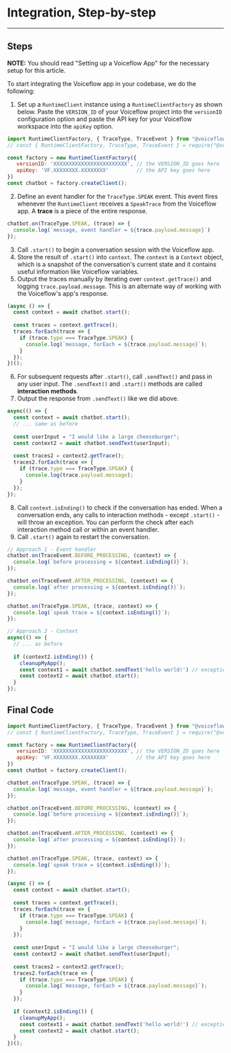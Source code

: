 # Integration, Step-by-step

---

## Steps

**NOTE:** You should read "Setting up a Voiceflow App" for the necessary setup for this article.

To start integrating the Voiceflow app in your codebase, we do the following:

1. Set up a `RuntimeClient` instance using a `RuntimeClientFactory` as shown below. Paste the `VERSION_ID` of your Voiceflow project into the `versionID` configuration option and paste the API key for your Voiceflow workspace into the `apiKey` option.

```js
import RuntimeClientFactory, { TraceType, TraceEvent } from "@voiceflow/runtime-client-js"
// const { RuntimeClientFactory, TraceType, TraceEvent } = require("@voiceflow/runtime-client-js");

const factory = new RuntimeClientFactory({
   versionID: 'XXXXXXXXXXXXXXXXXXXXXXXX', // the VERSION_ID goes here 
   apiKey: 'VF.XXXXXXXX.XXXXXXXX'         // the API key goes here 
})
const chatbot = factory.createClient();
```

2. Define an event handler for the `TraceType.SPEAK` event. This event fires whenever the `RuntimeClient` receives a `SpeakTrace` from the Voiceflow app. A **trace** is a piece of the entire response. 

```js
chatbot.on(TraceType.SPEAK, (trace) => {
  console.log(`message, event handler = ${trace.payload.message}`)
});
```

3. Call `.start()` to begin a conversation session with the Voiceflow app. 
4. Store the result of `.start()` into `context`. The `context` is a `Context` object, which is a snapshot of the conversation's current state and it contains useful information like Voiceflow variables.
5. Output the traces manually by iterating over `context.getTrace()` and logging `trace.payload.message`. This is an alternate way of working with the Voiceflow's app's response.

```js
(async () => {
  const context = await chatbot.start();
 
  const traces = context.getTrace();
  traces.forEach(trace => {
    if (trace.type === TraceType.SPEAK) {
      console.log(`message, forEach = ${trace.payload.message}`);
    }
  });
})();
```

6. For subsequent requests after `.start()`, call `.sendText()` and pass in any user input. The `.sendText()` and `.start()` methods are called **interaction methods**.
7. Output the response from `.sendText()` like we did above.

```js
async(() => {
  const context = await chatbot.start();
  // ... same as before
  
  const userInput = "I would like a large cheeseburger";
  const context2 = await chatbot.sendText(userInput);
 
  const traces2 = context2.getTrace();
  traces2.forEach(trace => {
    if (trace.type === TraceType.SPEAK) {
      console.log(trace.payload.message);
    }
  });
});
```

8. Call `context.isEnding()` to check if the conversation has ended. When a conversation ends, any calls to interaction methods - except `.start()` - will throw an exception. You can perform the check after each interaction method call or within an event handler.
9. Call `.start()` again to restart the conversation.

```js
// Approach 1 - Event handler
chatbot.on(TraceEvent.BEFORE_PROCESSING, (context) => {
  console.log(`before processing = ${context.isEnding()}`);
});

chatbot.on(TraceEvent.AFTER_PROCESSING, (context) => {
  console.log(`after processing = ${context.isEnding()}`);
});

chatbot.on(TraceType.SPEAK, (trace, context) => {
  console.log(`speak trace = ${context.isEnding()}`);
});

// Approach 2 - Context
async(() => {
  // ... as before
  
  if (context2.isEnding()) {
    cleanupMyApp();
    const context1 = await chatbot.sendText('hello world!')	// exception!
    const context2 = await chatbot.start();									// valid
  }
});
```



## Final Code

```js
import RuntimeClientFactory, { TraceType, TraceEvent } from "@voiceflow/runtime-client-js"
// const { RuntimeClientFactory, TraceType, TraceEvent } = require("@voiceflow/runtime-client-js");

const factory = new RuntimeClientFactory({
   versionID: 'XXXXXXXXXXXXXXXXXXXXXXXX', // the VERSION_ID goes here 
   apiKey: 'VF.XXXXXXXX.XXXXXXXX'         // the API key goes here 
})
const chatbot = factory.createClient();

chatbot.on(TraceType.SPEAK, (trace) => {
  console.log(`message, event handler = ${trace.payload.message}`);
});

chatbot.on(TraceEvent.BEFORE_PROCESSING, (context) => {
  console.log(`before processing = ${context.isEnding()}`);
});

chatbot.on(TraceEvent.AFTER_PROCESSING, (context) => {
  console.log(`after processing = ${context.isEnding()}`);
});

chatbot.on(TraceType.SPEAK, (trace, context) => {
  console.log(`speak trace = ${context.isEnding()}`);
});

(async () => {
  const context = await chatbot.start();
 
  const traces = context.getTrace();
  traces.forEach(trace => {
    if (trace.type === TraceType.SPEAK) {
      console.log(`message, forEach = ${trace.payload.message}`);
    }
  });
  
  const userInput = "I would like a large cheeseburger";
  const context2 = await chatbot.sendText(userInput);
 
  const traces2 = context2.getTrace();
  traces2.forEach(trace => {
    if (trace.type === TraceType.SPEAK) {
      console.log(`message, forEach = ${trace.payload.message}`);
    }
  });
  
  if (context2.isEnding()) {
    cleanupMyApp();
    const context1 = await chatbot.sendText('hello world!')	// exception!
    const context2 = await chatbot.start();									// valid
  }
})();
```


